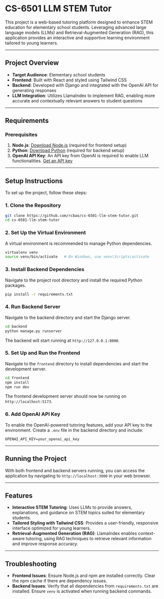 # CS-6501 LLM STEM Tutor

This project is a web-based tutoring platform designed to enhance STEM education for elementary school students. Leveraging advanced large language models (LLMs) and Retrieval-Augmented Generation (RAG), this application provides an interactive and supportive learning environment tailored to young learners.

---

## Project Overview

- **Target Audience**: Elementary school students
- **Frontend**: Built with React and styled using Tailwind CSS
- **Backend**: Developed with Django and integrated with the OpenAI API for generating responses
- **LLM Integration**: Utilizes LlamaIndex to implement RAG, enabling more accurate and contextually relevant answers to student questions

---

## Requirements

### Prerequisites

1. **Node.js**: [Download Node.js](https://nodejs.org/) (required for frontend setup)
2. **Python**: [Download Python](https://www.python.org/downloads/) (required for backend setup)
3. **OpenAI API Key**: An API key from OpenAI is required to enable LLM functionalities. [Get an API key](https://platform.openai.com/)

---

## Setup Instructions

To set up the project, follow these steps:

### 1. Clone the Repository

```bash
git clone https://github.com/rcbao/cs-6501-llm-stem-tutor.git
cd cs-6501-llm-stem-tutor
```

### 2. Set Up the Virtual Environment

A virtual environment is recommended to manage Python dependencies.

```bash
virtualenv venv
source venv/bin/activate   # On Windows, use venv\Scripts\activate
```

### 3. Install Backend Dependencies

Navigate to the project root directory and install the required Python packages.

```bash
pip install -r requirements.txt
```

### 4. Run Backend Server

Navigate to the backend directory and start the Django server.

```bash
cd backend
python manage.py runserver
```

The backend will start running at `http://127.0.0.1:8000`.

### 5. Set Up and Run the Frontend

Navigate to the `frontend` directory to install dependencies and start the development server.

```bash
cd frontend
npm install
npm run dev
```

The frontend development server should now be running on `http://localhost:5173`.

### 6. Add OpenAI API Key

To enable the OpenAI-powered tutoring features, add your API key to the environment. Create a `.env` file in the backend directory and include:

```plaintext
OPENAI_API_KEY=your_openai_api_key
```

---

## Running the Project

With both frontend and backend servers running, you can access the application by navigating to `http://localhost:3000` in your web browser.

---

## Features

- **Interactive STEM Tutoring**: Uses LLMs to provide answers, explanations, and guidance on STEM topics suited for elementary students.
- **Tailored Styling with Tailwind CSS**: Provides a user-friendly, responsive interface optimized for young learners.
- **Retrieval-Augmented Generation (RAG)**: LlamaIndex enables context-aware tutoring, using RAG techniques to retrieve relevant information and improve response accuracy.

---

## Troubleshooting

- **Frontend Issues**: Ensure Node.js and npm are installed correctly. Clear the npm cache if there are dependency issues.
- **Backend Issues**: Verify that all dependencies from `requirements.txt` are installed. Ensure `venv` is activated when running backend commands.
